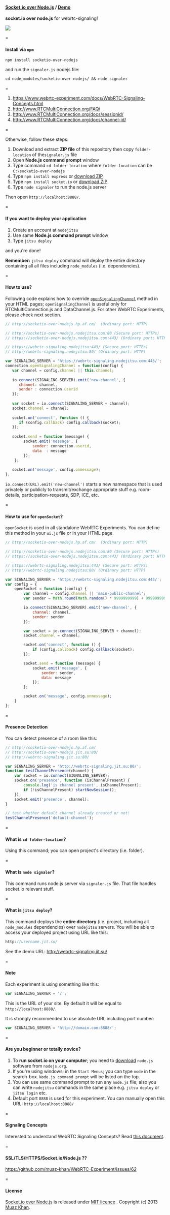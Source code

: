 #### [Socket.io over Node.js](https://github.com/muaz-khan/WebRTC-Experiment/blob/master/socketio-over-nodejs) / [Demo](http://webrtc-signaling.jit.su/)

**socket.io over node.js** for webrtc-signaling!

<a href="https://nodei.co/npm/socketio-over-nodejs/">
    <img src="https://nodei.co/npm/socketio-over-nodejs.png">
</a>

=

#### Install via `npm`

```
npm install socketio-over-nodejs
```

and run the `signaler.js` nodejs file:

```
cd node_modules/socketio-over-nodejs/ && node signaler
```

=

1. https://www.webrtc-experiment.com/docs/WebRTC-Signaling-Concepts.html
2. http://www.RTCMultiConnection.org/FAQ/
3. http://www.RTCMultiConnection.org/docs/sessionid/
4. http://www.RTCMultiConnection.org/docs/channel-id/

=

Otherwise, follow these steps:

1. Download and extract **ZIP file** of this repository then copy `folder-location` of the`signaler.js` file
2. Open **Node.js command prompt** window
3. Type command `cd folder-location` where `folder-location` can be `C:\socketio-over-nodejs`
4. Type `npm install express` or [download ZIP](http://code.snyco.net/node_modules/express.zip)
5. Type `npm install socket.io` or [download ZIP](http://code.snyco.net/node_modules/socket.io.zip)
6. Type `node signaler` to run the node.js server

Then open `http://localhost:8888/`.

=

#### If you want to deploy your application

1. Create an account at `nodejitsu`
2. Use same **Node.js command prompt** window
3. Type `jitsu deploy` 

and you're done!

**Remember:** `jitsu deploy` command will deploy the entire directory containing all all files including `node_modules` (i.e. dependencies).

=

#### How to use?

Following code explains how to override [`openSignalingChannel`](http://www.rtcmulticonnection.org/docs/openSignalingChannel/) method in your HTML pages; `openSignalingChannel` is useful only for RTCMultiConnection.js and DataChannel.js. For other WebRTC Experiments, please check next section.

```javascript
// http://socketio-over-nodejs.hp.af.cm/  (Ordinary port: HTTP)

// http://socketio-over-nodejs.nodejitsu.com:80 (Secure port: HTTPs)
// https://socketio-over-nodejs.nodejitsu.com:443/ (Ordinary port: HTTP)

// https://webrtc-signaling.nodejitsu:443/ (Secure port: HTTPs)
// http://webrtc-signaling.nodejitsu:80/ (Ordinary port: HTTP)

var SIGNALING_SERVER = 'https://webrtc-signaling.nodejitsu.com:443/';
connection.openSignalingChannel = function(config) {   
   var channel = config.channel || this.channel;
   
   io.connect(SIGNALING_SERVER).emit('new-channel', {
      channel: channel,
      sender : connection.userid
   });
   
   var socket = io.connect(SIGNALING_SERVER + channel);
   socket.channel = channel;
   
   socket.on('connect', function () {
      if (config.callback) config.callback(socket);
   });
   
   socket.send = function (message) {
        socket.emit('message', {
            sender: connection.userid,
            data  : message
        });
    };
   
   socket.on('message', config.onmessage);
};
```

`io.connect(URL).emit('new-channel')` starts a new namespace that is used privately or publicly to transmit/exchange appropriate stuff e.g. room-details, participation-requests, SDP, ICE, etc.

=

#### How to use for `openSocket`?

`openSocket` is used in all standalone WebRTC Experiments. You can define this method in your `ui.js` file or in your HTML page.

```javascript
// http://socketio-over-nodejs.hp.af.cm/  (Ordinary port: HTTP)

// http://socketio-over-nodejs.nodejitsu.com:80 (Secure port: HTTPs)
// https://socketio-over-nodejs.nodejitsu.com:443/ (Ordinary port: HTTP)

// https://webrtc-signaling.nodejitsu:443/ (Secure port: HTTPs)
// http://webrtc-signaling.nodejitsu:80/ (Ordinary port: HTTP)

var SIGNALING_SERVER = 'https://webrtc-signaling.nodejitsu.com:443/';
var config = {
    openSocket = function (config) {
        var channel = config.channel || 'main-public-channel';
        var sender = Math.round(Math.random() * 9999999999) + 9999999999;

        io.connect(SIGNALING_SERVER).emit('new-channel', {
            channel: channel,
            sender: sender
        });

        var socket = io.connect(SIGNALING_SERVER + channel);
        socket.channel = channel;

        socket.on('connect', function () {
            if (config.callback) config.callback(socket);
        });

        socket.send = function (message) {
            socket.emit('message', {
                sender: sender,
                data: message
            });
        };

        socket.on('message', config.onmessage);
    }
};
```

=

#### Presence Detection

You can detect presence of a room like this:

```javascript
// http://socketio-over-nodejs.hp.af.cm/
// http://socketio-over-nodejs.jit.su:80/
// http://webrtc-signaling.jit.su:80/

var SIGNALING_SERVER = 'http://webrtc-signaling.jit.su:80/';
function testChannelPresence(channel) {
    var socket = io.connect(SIGNALING_SERVER);
    socket.on('presence', function (isChannelPresent) {
        console.log('is channel present', isChannelPresent);
        if (!isChannelPresent) startNewSession();
    });
    socket.emit('presence', channel);
}

// test whether default channel already created or not!
testChannelPresence('default-channel');
```

=

#### What is `cd folder-location`?

Using this command; you can open project's directory (i.e. folder).

=

#### What is `node signaler`?

This command runs node.js server via `signaler.js` file. That file handles socket.io relevant stuff.

=

#### What is `jitsu deploy`?

This command deploys the **entire directory** (i.e. project, including all `node_modules` dependencies) over `nodejitsu` servers. You will be able to access your deployed project using URL like this:

```javascript
http://username.jit.su/
```

See the demo URL: http://webrtc-signaling.jit.su/

=

#### Note

Each experiment is using something like this:

```javascript
var SIGNALING_SERVER = '/';
```

This is the URL of your site. By default it will be equal to `http://localhost:8888/`.

It is strongly recommended to use absolute URL including port number:

```javascript
var SIGNALING_SERVER = 'http://domain.com:8888/';
```

=

#### Are you beginner or totally novice?

1. To **run socket.io on your computer**; you need to [download](http://nodejs.org/download/) `node.js` software from `nodejs.org`.
2. If you're using windows; in the `Start Menus`; you can type `node` in the search-box. `Node.js command prompt` will be listed on the top.
3. You can use same command prompt to run any `node.js` file; also you can write `nodejitsu` commands in the same place e.g. `jitsu deploy` or `jitsu login` etc.
4. Default port `8888` is used for this experiment. You can manually open this URL: `http://localhost:8888/`

=

#### Signaling Concepts

Interested to understand WebRTC Signaling Concepts? Read [this document](https://github.com/muaz-khan/WebRTC-Experiment/blob/master/socketio-over-nodejs/Signaling-Concepts.md).

=

#### SSL/TLS/HTTPS/Socket.io/Node.js ??

https://github.com/muaz-khan/WebRTC-Experiment/issues/62

=

#### License

[Socket.io over Node.js](https://github.com/muaz-khan/WebRTC-Experiment/blob/master/socketio-over-nodejs) is released under [MIT licence](https://www.webrtc-experiment.com/licence/) . Copyright (c) 2013 [Muaz Khan](https://plus.google.com/100325991024054712503).
